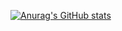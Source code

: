 [![Anurag's GitHub stats](https://github-readme-stats.vercel.app/api?username=sprett)](https://github.com/anuraghazra/github-readme-stats)
